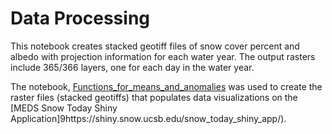 # Data Processing

This notebook creates stacked geotiff files of snow cover percent and albedo with projection information for each water year. 
The output rasters include 365/366 layers, one for each day in the water year.

The notebook, [Functions_for_means_and_anomalies](https://github.com/MEDSsnowtoday/data_processing/blob/09dfffb756a51a6686bf623b1720730349d87e0d/functions_for_means_and_anomalies.ipynb) was used to create the raster files (stacked geotiffs) that populates data visualizations on the [MEDS Snow Today Shiny Application]9https://shiny.snow.ucsb.edu/snow_today_shiny_app/).
